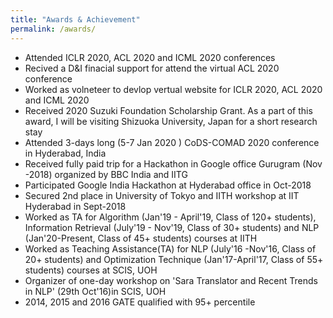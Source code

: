 ```yaml
---
title: "Awards & Achievement"
permalink: /awards/
---
```

* Attended ICLR 2020, ACL 2020 and ICML 2020 conferences
* Recived a D&I finacial support for attend the virtual ACL 2020 conference 
* Worked as volneteer to devlop vertual website for ICLR 2020, ACL 2020 and ICML 2020
* Received 2020 Suzuki Foundation Scholarship Grant. As a part of this award, I will be visiting Shizuoka University, Japan for a short research stay
* Attended 3-days long (5-7 Jan 2020 ) CoDS-COMAD 2020 conference in Hyderabad, India
* Received fully paid trip for a Hackathon in Google office Gurugram (Nov -2018) organized by BBC India and IITG
* Participated Google India Hackathon at Hyderabad office in Oct-2018
* Secured 2nd place in University of Tokyo and IITH workshop at IIT Hyderabad in Sept-2018
* Worked as TA for Algorithm (Jan'19 - April'19, Class of 120+ students), Information Retrieval (July'19 - Nov'19, Class of 30+ students) and NLP (Jan'20-Present, Class of 45+ students) courses at IITH
* Worked as Teaching Assistance(TA) for NLP (July'16 -Nov'16, Class of 20+ students) and Optimization Technique (Jan'17-April'17, Class of 55+ students) courses at SCIS, UOH
* Organizer of one-day workshop on 'Sara Translator and Recent Trends in NLP' (29th Oct'16)in SCIS, UOH
* 2014, 2015 and 2016 GATE qualified with 95+ percentile

  
